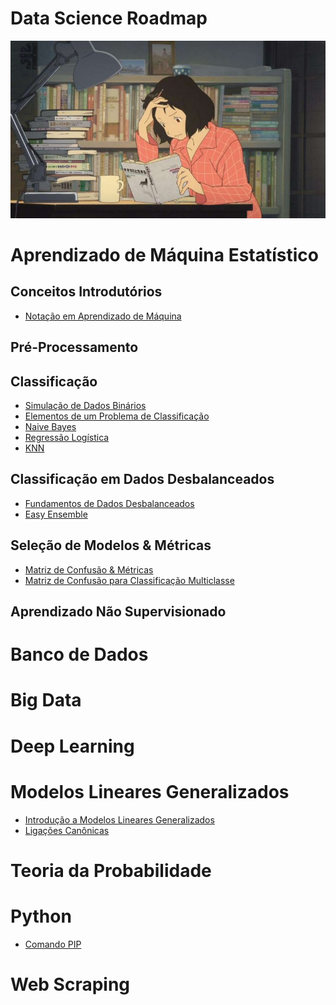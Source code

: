 # Data Science Roadmap

![](study-anime.jpg)

# Aprendizado de Máquina Estatístico

## Conceitos Introdutórios

- [Notação em Aprendizado de Máquina](https://github.com/zheage/Data-Science/blob/4432f42ae38fa9cf8556b17246299267da35266c/Aprendizado%20de%20M%C3%A1quina%20Estat%C3%ADstico/Conceitos%20Introdut%C3%B3rios/Nota%C3%A7%C3%A3o%20em%20Aprendizado%20de%20M%C3%A1quina.ipynb)

## Pré-Processamento

## Classificação
 
- [Simulação de Dados Binários]()
- [Elementos de um Problema de Classificação]()
- [Naive Bayes](https://github.com/zheage/Data-Science/blob/4cf8543c8d73375be16c981cf5a7bdc9e69bdd21/Aprendizado%20de%20M%C3%A1quina%20Estat%C3%ADstico/Classifica%C3%A7%C3%A3o/Naive%20Bayes/Naive%20Bayes.ipynb)
- [Regressão Logística](https://github.com/zheage/Data-Science/blob/4cf8543c8d73375be16c981cf5a7bdc9e69bdd21/Aprendizado%20de%20M%C3%A1quina%20Estat%C3%ADstico/Classifica%C3%A7%C3%A3o/Regress%C3%A3o%20Log%C3%ADstica/Regress%C3%A3o%20Log%C3%ADstica.ipynb)
- [KNN]()

## Classificação em Dados Desbalanceados

- [Fundamentos de Dados Desbalanceados]()
- [Easy Ensemble]()

## Seleção de Modelos & Métricas

- [Matriz de Confusão & Métricas](https://github.com/zheage/Data-Science/blob/9bdf08ef2a3b1a0154c20258184203b8a2d792be/Aprendizado%20de%20M%C3%A1quina%20Estat%C3%ADstico/Sele%C3%A7%C3%A3o%20de%20Modelos%20%26%20M%C3%A9tricas/Matriz%20de%20Confus%C3%A3o.ipynb)
- [Matriz de Confusão para Classificação Multiclasse](https://github.com/zheage/Data-Science/blob/9bdf08ef2a3b1a0154c20258184203b8a2d792be/Aprendizado%20de%20M%C3%A1quina%20Estat%C3%ADstico/Sele%C3%A7%C3%A3o%20de%20Modelos%20%26%20M%C3%A9tricas/Matriz%20de%20Confus%C3%A3o%20para%20Classifica%C3%A7%C3%A3o%20Multiclasse.ipynb)

## Aprendizado Não Supervisionado

# Banco de Dados

# Big Data

# Deep Learning

# Modelos Lineares Generalizados

- [Introdução a Modelos Lineares Generalizados](https://github.com/zheage/Data-Science/blob/4432f42ae38fa9cf8556b17246299267da35266c/Modelos%20Lineares%20Generalizados/Introdu%C3%A7%C3%A3o/Introdu%C3%A7%C3%A3o%20a%20Modelos%20Lineares%20Generalizados.ipynb)
- [Ligações Canônicas](https://github.com/zheage/Data-Science/blob/4432f42ae38fa9cf8556b17246299267da35266c/Modelos%20Lineares%20Generalizados/Liga%C3%A7%C3%B5es%20Can%C3%B4nicas/Liga%C3%A7%C3%B5es%20Can%C3%B4nicas.ipynb)

# Teoria da Probabilidade

# Python

- [Comando PIP]()

# Web Scraping